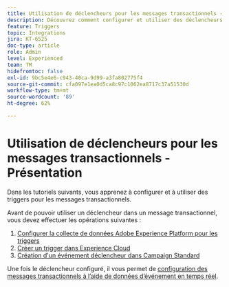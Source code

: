 ```yaml
---
title: Utilisation de déclencheurs pour les messages transactionnels - Présentation
description: Découvrez comment configurer et utiliser des déclencheurs pour la messagerie transactionnelle.
feature: Triggers
topic: Integrations
jira: KT-6525
doc-type: article
role: Admin
level: Experienced
team: TM
hidefromtoc: false
exl-id: 9bc5e4e6-c943-40ca-9d99-a3fa802775f4
source-git-commit: cfa097e1ea0d5ca8c97c1062ea8717c37a51530d
workflow-type: tm+mt
source-wordcount: '89'
ht-degree: 62%

---
```


# Utilisation de déclencheurs pour les messages transactionnels - Présentation

Dans les tutoriels suivants, vous apprenez à configurer et à utiliser des triggers pour les messages transactionnels.

Avant de pouvoir utiliser un déclencheur dans un message transactionnel, vous devez effectuer les opérations suivantes :

1. [Configurer la collecte de données Adobe Experience Platform pour les triggers](/help/integrations/configure-launch-for-triggers.md)
2. [Créer un trigger dans Experience Cloud](https://experienceleague.adobe.com/en/docs/core-services/interface/triggers)
3. [Création d&#39;un événement déclencheur dans Campaign Standard](/help/integrations/create-a-trigger-event.md)

Une fois le déclencheur configuré, il vous permet de [configuration des messages transactionnels à l’aide de données d’événement en temps réel](/help/integrations/configure-transactional-messages-using-realtime-event-data.md).
